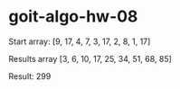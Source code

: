 # goit-algo-hw-08


Start array: [9, 17, 4, 7, 3, 17, 2, 8, 1, 17]

Results array [3, 6, 10, 17, 25, 34, 51, 68, 85]

Result:  299 
